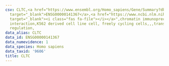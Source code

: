 ```yaml
---
csv: CLTC,<a href="https://www.ensembl.org/Homo_sapiens/Gene/Summary?db=core;g=ENSG00000141367"
  target="_blank">ENSG00000141367</a>,<a href="https://www.ncbi.nlm.nih.gov/pubmed/23959860"
  target="_blank"><i class="fas fa-file"></i></a>",chromatin immunoprecipitation assay,direct
  interaction,K562 derived cell line cell, freely cycling cells,,,transcriptional
  regulation,
data_alias: CLTC
data_id: ENSG00000141367
data_numevidence: 1
data_species: Homo sapiens
data_taxid: '9606'
title: CLTC
---
```

